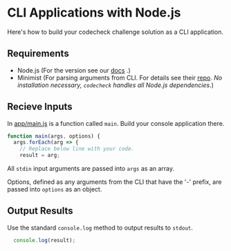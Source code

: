 # CLI Applications with Node.js

Here's how to build your codecheck challenge solution as a CLI application.  

## Requirements

- Node.js (For the version see our [docs](https://code-check.github.io/docs/en/reference_users/#serverside-language-and-tool-versions) .)
- Minimist (For parsing arguments from CLI. For details see their [repo](https://github.com/substack/minimist).   *No installation necessary, `codecheck` handles all Node.js dependencies*.)

## Recieve Inputs

In [app/main.js](app/main.js) is a function called `main`.
Build your console application there.  

``` js
function main(args, options) {
  args.forEach(arg => {
    // Replace below line with your code.
    result = arg;
```

All `stdin` input arguments are passed into `args` as an array.  

Options, defined as any arguments from the CLI that have the '-' prefix, are passed into `options` as an object.

## Output Results
Use the standard `console.log` method to output results to `stdout`.

``` js
  console.log(result);
```
